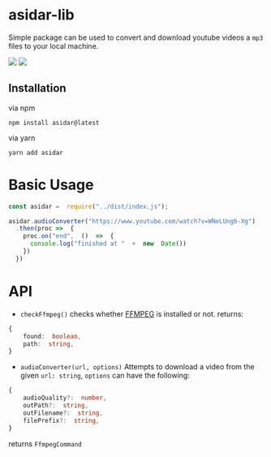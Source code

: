 # asidar-lib
Simple package can be used to convert and download youtube videos a `mp3` files to your local machine.

<div>
	<img src="https://img.shields.io/bundlephobia/min/asidar-lib" />
	<img src="https://img.shields.io/bundlephobia/minzip/asidar-lib" />
</div>

##  Installation

via npm

```
npm install asidar@latest
```
via yarn
```
yarn add asidar
```
#  Basic Usage

```js
const asidar =  require("../dist/index.js");

asidar.audioConverter("https://www.youtube.com/watch?v=WNeLUngb-Xg")
  .then(proc =>  {
    proc.on("end",  ()  =>  {
      console.log("finished at "  +  new  Date())
    })
  })
```

#  API
- `checkFfmpeg()`
checks whether <a  href="https://ffmpeg.org/">FFMPEG</a> is installed or not.
returns:
```ts
{
	found:  boolean,
	path:  string,
}
```
- `audioConverter(url, options)`
 Attempts to download a video from the given `url: string`,  `options` can have the following:
```ts
{
	audioQuality?:  number,
	outPath?:  string,
	outFilename?:  string,
	filePrefix?:  string,
}
```
returns `FfmpegCommand`
